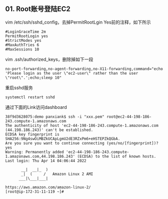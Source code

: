 ## 01. Root账号登陆EC2

vim /etc/ssh/sshd_config，去掉PermitRootLgin Yes前的注释，如下所示

```
#LoginGraceTime 2m
PermitRootLogin yes
#StrictModes yes
#MaxAuthTries 6
#MaxSessions 10
```

vim .ssh/authorized_keys，删除掉如下一段

```
no-port-forwarding,no-agent-forwarding,no-X11-forwarding,command="echo 'Please login as the user \"ec2-user\" rather than the user \"root\".';echo;sleep 10"
```

重启sshd服务

```
systemctl restart sshd
```

通过下面的Link访问dashboard

```
38f9d3628075:demo panxiank$ ssh -i "xxx.pem" root@ec2-44-198-186-243.compute-1.amazonaws.com
The authenticity of host 'ec2-44-198-186-243.compute-1.amazonaws.com (44.198.186.243)' can't be established.
ECDSA key fingerprint is SHA256:9Ng4swOiMBZkUCApLgmU2dE3RZxPm6+eHSTEPZkQGbA.
Are you sure you want to continue connecting (yes/no/[fingerprint])? yes
Warning: Permanently added 'ec2-44-198-186-243.compute-1.amazonaws.com,44.198.186.243' (ECDSA) to the list of known hosts.
Last login: Thu Apr 14 04:06:44 2022

       __|  __|_  )
       _|  (     /   Amazon Linux 2 AMI
      ___|\___|___|

https://aws.amazon.com/amazon-linux-2/
[root@ip-172-31-11-119 ~]# 
```



